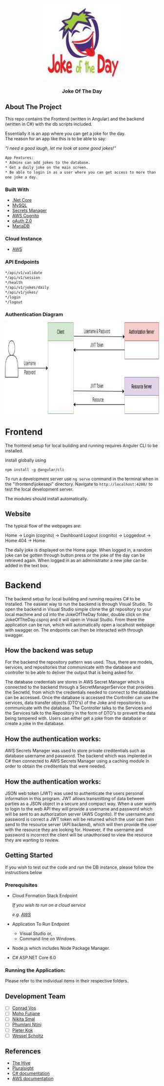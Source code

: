 <!-- PROJECT LOGO -->
<br />
<div align="center">
  <img src="logo.jpg" alt="Logo" width="250" height="250">

<h3 align="center">Joke Of The Day</h3>

  <p align="center">
    
  </p>
</div>

<!-- ABOUT THE PROJECT -->
## About The Project
This repo contains the Frontend (written in Angular) and the backend (written in C#)
with the db scripts included.

Essentially it is an app where you can get a joke for the day.  
The reason for an app like this is to be able to say:

_“I need a good laugh, let me look at some good jokes!”_

```
App Features: 
* Admins can add jokes to the database.
* Get a daily joke on the main screen.
* Be able to login in as a user where you can get access to more than one joke a day.
```

### Built With

* [.Net Core](https://docs.microsoft.com/en-us/aspnet/core/?view=aspnetcore-6.0)
* [MySQL](https://www.mysql.com/)
* [Secrets Manager](https://docs.microsoft.com/en-us/aspnet/core/security/app-secrets?view=aspnetcore-6.0&tabs=windows)
* [AWS Cognito](https://aws.amazon.com/cognito/)
* [oAuth 2.0](https://docs.microsoft.com/en-us/azure/active-directory/develop/v2-oauth2-auth-code-flow)
* [MariaDB](https://mariadb.com/kb/en/documentation/)

### Cloud Instance

* [AWS](https://bbd-internal-sso.awsapps.com/start#)

 <!-- API ENDPOINTS-->
 ### API Endpoints
 ```
 */api/v1/validate
 */api/v1/session
 */health
 */api/v1/jokes/daily
 */api/v1/jokes/
 */login
 */logout
 ```

 ### Authentication Diagram
  <img src="Auth.jpg" alt="Auth_diagram" width="1000" height="300">

<!-- FRONTEND -->
# Frontend
The frontend setup for local building and running requires Anguler CLI to be installed.

Install globally using

```
npm install -g @angular/cli
```

To run a development server use `ng serve` command in the terminal when in the "\frontend\jokesapi" directory. Navigate to `http://localhost:4200/` to test the local development server.

The modules should install automatically.

## Website
The typical flow of the webpages are:

Home -> Login (cognito) -> Dashboard
Logout (cognito) -> Loggedout -> Home
404 -> Home

The daily joke is displayed on the Home page. When logged in, a random joke can be gotten through button press or the joke of the day can be retrieved again. 
When logged in as an administrator a new joke can be added in the text box.

 <!-- BACKEND -->
 # Backend
The backend setup for local building and running requires C# to be installed. The easiest way to run the backend is through Visual Studio. To open the backend in Visual Studio simple clone the git repository to your local machine and cd into the JokeOfTheDay folder, double click on the JokeOfTheDay.csproj and it will open in Visual Studio. From there the application can be run, which will automatically open a localhost webpage with swagger on. The endpoints can then be interacted with through swagger. 

## How the backend was setup
For the backend the repository pattern was used. Thus, there are models, services, and repositories that communicate with the database and controller to be able to deliver the output that is being asked for.

The database credentials are stores in AWS Secret Manager which is connected to the backend through a SecretManagerService that provides the SecretId, from which the credentials needed to connect to the database can be accessed. Once the database is accessed the Controller can use the services, data transfer objects (DTO's) of the Joke and repositories to communicate with the database. The Controller talks to the Services and the Services talk to the Repository in the form of DTO's to prevent the data being tampered with. Users can either get a joke from the database or create a joke in the database.

 <!-- AWS Secrets Manager DESCRIPTION -->
## How the authentication works:
AWS Secrets Manager was used to store private creditentials such as database username and password. The backend which was implented in C# then connected to AWS Secrets Manager using a caching module in order to obtain the creditentials that were needed.

 <!-- AUTH DESCRIPTION -->
## How the authentication works:
JSON web token (JWT) was used to authenticate the users personal information in this program. JWT allows transmitting of data between parties as a JSON object in a secure and compact way. When a user wants to login to the web API they will provide a username and password which will be sent to an authorization server (AWS Cognito). If the username and password is correct a JWT token will be returned which the user can then send to the resource server (API backend), which will then provide the user with the resource they are looking for. However, if the username and password is incorrect the client will be unauthorised to view the resource they are wanting to review. 

<!-- GETTING STARTED -->
## Getting Started

If you wish to test out the code and run the DB instance, please follow the instructions below

### Prerequisites

* Cloud Formation Stack Endpoint

  _If you wish to run on a cloud service_
  
  _e.g. [AWS](https://bbd-internal-sso.awsapps.com/start#)_

* Application To Run Endpoint
  - Visual Studio or,
  - Command line on Windows.

* Node.js which includes Node Package Manager.
* C# ASP.NET Core 6.0

### Running the Application:

Please refer to the individual items in their respective folders.

<!-- MEET THE TEAM -->
## Development Team

- [ ] [Conrad Vos](https://github.com/ConradBBD)
- [ ] [Mpho Futjane](https://github.com/Mpho-BBD)
- [ ] [Nikita Smal](https://github.com/nikitasmal)
- [ ] [Phumlani Ntini](https://github.com/2280727)
- [ ] [Pieter Kok](https://github.com/pieter-c-kok)
- [ ] [Wessel Scholtz](https://github.com/WesselBBD)

<!-- REFERENCES -->
## References

* [The Hive](https://the-hive.bbd.co.za/)
* [Pluralsight](https://app.pluralsight.com/)
* [C# documentation](https://docs.microsoft.com/en-us/dotnet/csharp/)
* [AWS documentation](https://docs.aws.amazon.com/)
